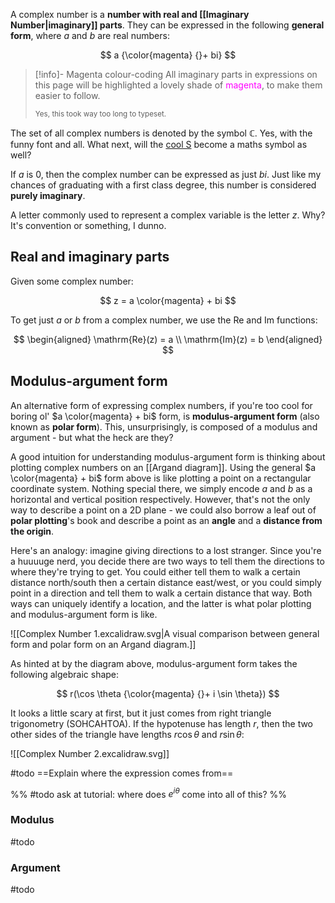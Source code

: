 A complex number is a **number with real and [[Imaginary Number|imaginary]] parts**. They can be expressed in the following **general form**, where $a$ and $b$ are real numbers:

$$
a {\color{magenta} {}+ bi}
$$

>[!info]- Magenta colour-coding
>All imaginary parts in expressions on this page will be highlighted a lovely shade of <span style="color: magenta">magenta</span>, to make them easier to follow.
>
><sub>Yes, this took way too long to typeset.</sub>

The set of all complex numbers is denoted by the symbol $\mathbb{C}$. Yes, with the funny font and all. What next, will the [cool S](https://en.wikipedia.org/wiki/Cool_S) become a maths symbol as well?

If $a$ is $0$, then the complex number can be expressed as just $bi$. Just like my chances of graduating with a first class degree, this number is considered **purely imaginary**.

A letter commonly used to represent a complex variable is the letter $z$. Why? It's convention or something, I dunno.

## Real and imaginary parts

Given some complex number:

$$
z = a \color{magenta} + bi
$$

To get just $a$ or $b$ from a complex number, we use the $\mathrm{Re}$ and $\mathrm{Im}$ functions:

$$
\begin{aligned}
\mathrm{Re}(z) = a \\
\mathrm{Im}(z) = b
\end{aligned}
$$

## Modulus-argument form

An alternative form of expressing complex numbers, if you're too cool for boring ol' $a \color{magenta} + bi$ form, is **modulus-argument form** (also known as **polar form**). This, unsurprisingly, is composed of a modulus and argument - but what the heck are they?

A good intuition for understanding modulus-argument form is thinking about plotting complex numbers on an [[Argand diagram]]. Using the general $a \color{magenta} + bi$ form above is like plotting a point on a rectangular coordinate system. Nothing special there, we simply encode $a$ and $b$ as a horizontal and vertical position respectively. However, that's not the only way to describe a point on a 2D plane - we could also borrow a leaf out of **polar plotting**'s book and describe a point as an **angle** and a **distance from the origin**.

Here's an analogy: imagine giving directions to a lost stranger. Since you're a huuuuge nerd, you decide there are two ways to tell them the directions to where they're trying to get. You could either tell them to walk a certain distance north/south then a certain distance east/west, or you could simply point in a direction and tell them to walk a certain distance that way. Both ways can uniquely identify a location, and the latter is what polar plotting and modulus-argument form is like.

![[Complex Number 1.excalidraw.svg|A visual comparison between general form and polar form on an Argand diagram.]]

As hinted at by the diagram above, modulus-argument form takes the following algebraic shape:

$$
r(\cos \theta {\color{magenta} {}+ i \sin \theta})
$$

It looks a little scary at first, but it just comes from right triangle trigonometry (SOHCAHTOA). If the hypotenuse has length $r$, then the two other sides of the triangle have lengths $r \cos \theta$ and $r \sin \theta$:

![[Complex Number 2.excalidraw.svg]]


#todo ==Explain where the expression comes from==

%%
#todo ask at tutorial: where does $e^{i\theta}$ come into all of this?
%%

### Modulus
#todo 

### Argument
#todo 
